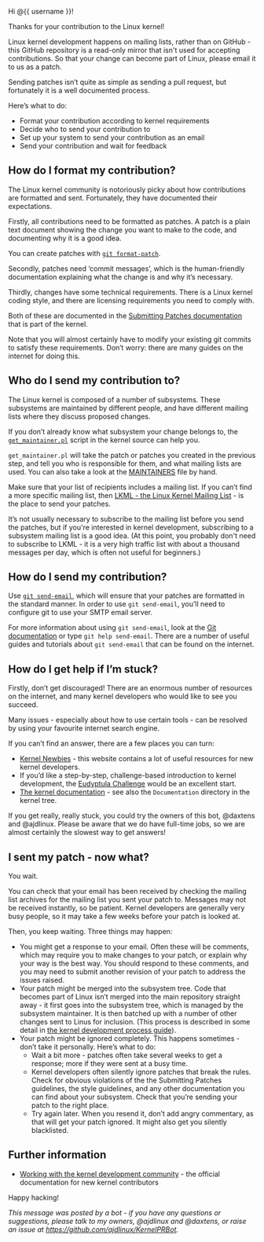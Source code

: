 Hi @{{ username }}!

Thanks for your contribution to the Linux kernel!

Linux kernel development happens on mailing lists, rather than on GitHub - this
GitHub repository is a read-only mirror that isn't used for accepting
contributions. So that your change can become part of Linux, please email it to
us as a patch.

Sending patches isn’t quite as simple as sending a pull request, but fortunately
it is a well documented process.

Here’s what to do:

* Format your contribution according to kernel requirements
* Decide who to send your contribution to
* Set up your system to send your contribution as an email
* Send your contribution and wait for feedback

How do I format my contribution?
--------------------------------

The Linux kernel community is notoriously picky about how contributions are
formatted and sent. Fortunately, they have documented their expectations.

Firstly, all contributions need to be formatted as patches. A patch is a plain
text document showing the change you want to make to the code, and documenting
why it is a good idea.

You can create patches with
[`git format-patch`](https://git-scm.com/docs/git-format-patch).

Secondly, patches need ‘commit messages’, which is the human-friendly
documentation explaining what the change is and why it’s necessary.

Thirdly, changes have some technical requirements. There is a Linux kernel
coding style, and there are licensing requirements you need to comply with.

Both of these are documented in the [Submitting Patches
documentation](https://kernel.org/doc/html/latest/process/submitting-patches.html)
that is part of the kernel.

Note that you will almost certainly have to modify your existing git commits to
satisfy these requirements. Don’t worry: there are many guides on the internet
for doing this.

Who do I send my contribution to?
---------------------------------

The Linux kernel is composed of a number of subsystems. These subsystems are
maintained by different people, and have different mailing lists where they
discuss proposed changes.

If you don’t already know what subsystem your change belongs to, the
[`get_maintainer.pl`](https://github.com/torvalds/linux/blob/master/scripts/get_maintainer.pl)
script in the kernel source can help you.

`get_maintainer.pl` will take the patch or patches you created in the previous
step, and tell you who is responsible for them, and what mailing lists are
used. You can also take a look at the
[MAINTAINERS](https://www.kernel.org/doc/linux/MAINTAINERS) file by hand.

Make sure that your list of recipients includes a mailing list. If you can’t
find a more specific mailing list, then
[LKML - the Linux Kernel Mailing List](http://vger.kernel.org/vger-lists.html#linux-kernel) -
is the place to send your patches.

It’s not usually necessary to subscribe to the mailing list before you send the
patches, but if you're interested in kernel development, subscribing to a
subsystem mailing list is a good idea. (At this point, you probably don't need
to subscribe to LKML - it is a very high traffic list with about a thousand
messages per day, which is often not useful for beginners.)

How do I send my contribution?
------------------------------

Use [`git send-email`](https://git-scm.com/docs/git-send-email), which will
ensure that your patches are formatted in the standard manner. In order to use
`git send-email`, you’ll need to configure git to use your SMTP email server.

For more information about using `git send-email`, look at the
[Git documentation](https://git-scm.com/docs/git-send-email) or type `git help
send-email`. There are a number of useful guides and tutorials about `git
send-email` that can be found on the internet.

How do I get help if I’m stuck?
-------------------------------

Firstly, don’t get discouraged! There are an enormous number of resources on the
internet, and many kernel developers who would like to see you succeed.

Many issues - especially about how to use certain tools - can be resolved by
using your favourite internet search engine.

If you can’t find an answer, there are a few places you can turn:

* [Kernel Newbies](https://kernelnewbies.org) - this website contains a lot of
  useful resources for new kernel developers.
* If you’d like a step-by-step, challenge-based introduction to kernel
development, the [Eudyptula Challenge](http://eudyptula-challenge.org/) would be
an excellent start.
* [The kernel documentation](https://www.kernel.org/doc/html/latest/) - see also
the `Documentation` directory in the kernel tree.

If you get really, really stuck, you could try the owners of this bot, @daxtens
and @ajdlinux. Please be aware that we do have full-time jobs, so we are almost
certainly the slowest way to get answers!

I sent my patch - now what?
---------------------------

You wait.

You can check that your email has been received by checking the mailing list
archives for the mailing list you sent your patch to. Messages may not be
received instantly, so be patient. Kernel developers are generally very busy
people, so it may take a few weeks before your patch is looked at.

Then, you keep waiting. Three things may happen:

* You might get a response to your email. Often these will be comments, which
  may require you to make changes to your patch, or explain why your way is the
  best way. You should respond to these comments, and you may need to submit
  another revision of your patch to address the issues raised.
* Your patch might be merged into the subsystem tree. Code that becomes part of
  Linux isn’t merged into the main repository straight away - it first goes into
  the subsystem tree, which is managed by the subsystem maintainer. It is then
  batched up with a number of other changes sent to Linus for inclusion. (This
  process is described in some detail in
  [the kernel development process guide](https://www.kernel.org/doc/html/latest/process/development-process.html)).
* Your patch might be ignored completely. This happens sometimes - don’t take it
personally. Here’s what to do:
	* Wait a bit more - patches often take several
	weeks to get a response; more if they were sent at a busy time.
	* Kernel developers often silently ignore patches that break the
rules. Check for obvious violations of the the Submitting Patches guidelines,
the style guidelines, and any other documentation you can find about your
subsystem. Check that you’re sending your patch to the right place.
	* Try again later. When you resend it, don’t add angry commentary, as that
will get your patch ignored. It might also get you silently blacklisted.

Further information
-------------------

* [Working with the kernel development community](https://www.kernel.org/doc/html/latest/process/index.html) -
  the official documentation for new kernel contributors

Happy hacking!

*This message was posted by a bot - if you have any questions or suggestions,
 please talk to my owners, @ajdlinux and @daxtens, or raise an issue at
 https://github.com/ajdlinux/KernelPRBot.*
